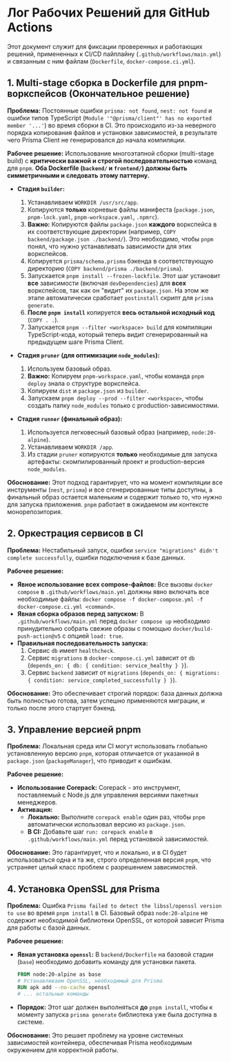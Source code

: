 # Лог Рабочих Решений для GitHub Actions

Этот документ служит для фиксации проверенных и работающих решений, примененных к CI/CD пайплайну (`.github/workflows/main.yml`) и связанным с ним файлам (`Dockerfile`, `docker-compose.ci.yml`).

## 1. Multi-stage сборка в Dockerfile для pnpm-воркспейсов (Окончательное решение)

**Проблема:** Постоянные ошибки `prisma: not found`, `nest: not found` и ошибки типов TypeScript (`Module '"@prisma/client"' has no exported member '...'`) во время сборки в CI. Это происходило из-за неверного порядка копирования файлов и установки зависимостей, в результате чего Prisma Client не генерировался до начала компиляции.

**Рабочее решение:** Использование многоэтапной сборки (multi-stage build) с **критически важной и строгой последовательностью** команд для `pnpm`. **Оба Dockerfile (`backend/` и `frontend/`) должны быть симметричными и следовать этому паттерну.**

- **Стадия `builder`:**
    1. Устанавливаем `WORKDIR /usr/src/app`.
    2. Копируются **только** корневые файлы манифеста (`package.json`, `pnpm-lock.yaml`, `pnpm-workspace.yaml`, `.npmrc`).
    3. **Важно:** Копируются файлы `package.json` **каждого** воркспейса в их соответствующие директории (например, `COPY backend/package.json ./backend/`). Это необходимо, чтобы `pnpm` понял, что нужно устанавливать зависимости для этих воркспейсов.
    4. Копируется `prisma/schema.prisma` бэкенда в соответствующую директорию (`COPY backend/prisma ./backend/prisma`).
    5. Запускается `pnpm install --frozen-lockfile`. Этот шаг установит **все** зависимости (включая `devDependencies`) для **всех** воркспейсов, так как он "видит" их `package.json`. На этом же этапе автоматически сработает `postinstall` скрипт для `prisma generate`.
    6. **После `pnpm install`** копируется **весь остальной исходный код** (`COPY . .`).
    7. Запускается `pnpm --filter <workspace> build` для компиляции TypeScript-кода, который теперь видит сгенерированный на предыдущем шаге Prisma Client.

- **Стадия `pruner` (для оптимизации `node_modules`):**
    1. Используем базовый образ.
    2. **Важно:** Копируем `pnpm-workspace.yaml`, чтобы команда `pnpm deploy` знала о структуре воркспейса.
    3. Копируем `dist` и `package.json` из `builder`.
    4. Запускаем `pnpm deploy --prod --filter <workspace>`, чтобы создать папку `node_modules` только с production-зависимостями.

- **Стадия `runner` (финальный образ):**
    1. Используется легковесный базовый образ (например, `node:20-alpine`).
    2. Устанавливаем `WORKDIR /app`.
    3. Из стадии `pruner` копируются **только** необходимые для запуска артефакты: скомпилированный проект и production-версия `node_modules`.

**Обоснование:** Этот подход гарантирует, что на момент компиляции все инструменты (`nest`, `prisma`) и все сгенерированные типы доступны, а финальный образ остается маленьким и содержит только то, что нужно для запуска приложения. `pnpm` работает в ожидаемом им контексте монорепозитория.

## 2. Оркестрация сервисов в CI

**Проблема:** Нестабильный запуск, ошибки `service "migrations" didn't complete successfully`, ошибки подключения к базе данных.

**Рабочее решение:**

- **Явное использование всех compose-файлов:** Все вызовы `docker compose` в `.github/workflows/main.yml` должны явно включать все необходимые файлы: `docker compose -f docker-compose.yml -f docker-compose.ci.yml <command>`.
- **Явная сборка образов перед запуском:** В `.github/workflows/main.yml` перед `docker compose up` необходимо принудительно собрать свежие образы с помощью `docker/build-push-action@v5` с опцией `load: true`.
- **Правильная последовательность запуска:**
    1.  Сервис `db` имеет `healthcheck`.
    2.  Сервис `migrations` в `docker-compose.ci.yml` зависит от `db` (`depends_on: { db: { condition: service_healthy } }`).
    3.  Сервис `backend` зависит от `migrations` (`depends_on: { migrations: { condition: service_completed_successfully } }`).

**Обоснование:** Это обеспечивает строгий порядок: база данных должна быть полностью готова, затем успешно применяются миграции, и только после этого стартует бэкенд.

## 3. Управление версией pnpm

**Проблема:** Локальная среда или CI могут использовать глобально установленную версию `pnpm`, которая отличается от указанной в `package.json` (`packageManager`), что приводит к ошибкам.

**Рабочее решение:**

- **Использование Corepack:** Corepack - это инструмент, поставляемый с Node.js для управления версиями пакетных менеджеров.
- **Активация:**
  - **Локально:** Выполните `corepack enable` один раз, чтобы `pnpm` автоматически использовал версию из `package.json`.
  - **В CI:** Добавьте шаг `run: corepack enable` в `.github/workflows/main.yml` перед установкой зависимостей.

**Обоснование:** Это гарантирует, что и локально, и в CI будет использоваться одна и та же, строго определенная версия `pnpm`, что устраняет целый класс проблем с разрешением зависимостей.

## 4. Установка OpenSSL для Prisma

**Проблема:** Ошибка `Prisma failed to detect the libssl/openssl version to use` во время `pnpm install` в CI. Базовый образ `node:20-alpine` не содержит необходимой библиотеки OpenSSL, от которой зависит Prisma для работы с базой данных.

**Рабочее решение:**

- **Явная установка `openssl`:** В `backend/Dockerfile` на базовой стадии (`base`) необходимо добавить команду для установки пакета.
  ```dockerfile
  FROM node:20-alpine as base
  # Устанавливаем OpenSSL, необходимый для Prisma
  RUN apk add --no-cache openssl
  # ... остальные команды
  ```
- **Порядок:** Этот шаг должен выполняться **до** `pnpm install`, чтобы к моменту запуска `prisma generate` библиотека уже была доступна в системе.

**Обоснование:** Это решает проблему на уровне системных зависимостей контейнера, обеспечивая Prisma необходимым окружением для корректной работы.
